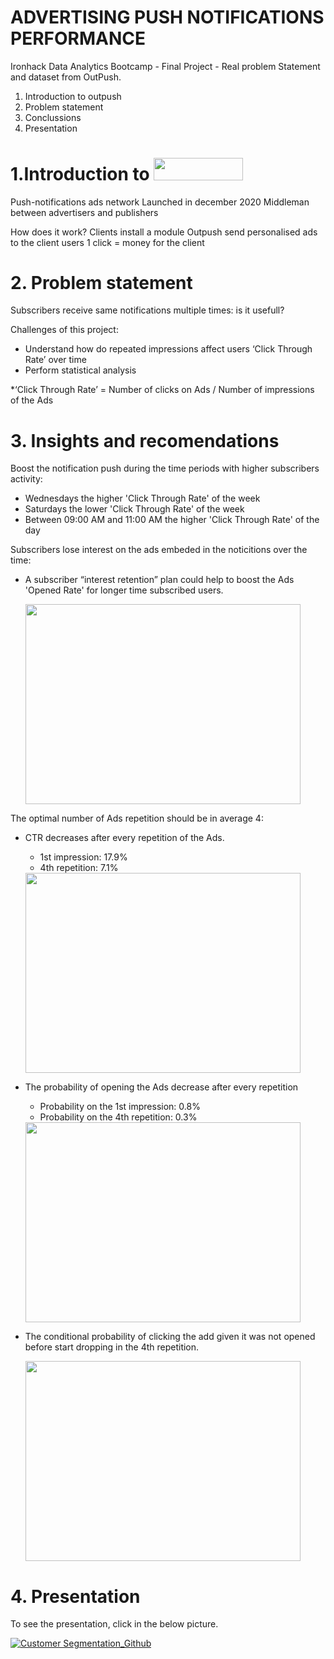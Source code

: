 # ADVERTISING PUSH NOTIFICATIONS PERFORMANCE

Ironhack Data Analytics Bootcamp - Final Project - Real problem Statement and dataset from OutPush. 

1. Introduction to outpush
2. Problem statement
3. Conclussions
4. Presentation

# 1.Introduction to <img src='https://outpush.co/wp-content/uploads/2021/02/Outpush-Logo-3.png' width="142.5" height="35.63">

Push-notifications ads network
Launched in december 2020
Middleman between advertisers and publishers

How does it work?
Clients install a module
Outpush send personalised ads to the client users
1 click = money for the client

# 2. Problem statement

Subscribers receive same notifications multiple times: is it usefull?

Challenges of this project:

  * Understand how do repeated impressions affect users ‘Click Through Rate’ over time
  * Perform statistical analysis

*‘Click Through Rate’ = Number of clicks on Ads / Number of impressions of the Ads

# 3. Insights and recomendations

Boost the notification push during the time periods with higher subscribers activity:

  * Wednesdays the higher 'Click Through Rate' of the week
  * Saturdays the lower 'Click Through Rate' of the week
  * Between 09:00 AM and 11:00 AM the higher 'Click Through Rate' of the day
   
Subscribers lose interest on the ads embeded in the noticitions over the time: 
  * A subscriber “interest retention” plan could help to boost the Ads 'Opened Rate' for longer time subscribed users.
 
    <img src='https://user-images.githubusercontent.com/73388089/114279532-79107d00-9a35-11eb-8d98-8ea4c563d4ce.png' width="440" height="320">

The optimal number of Ads repetition should  be in average 4:
 * CTR decreases after every repetition of the Ads.  
   * 1st impression: 17.9%
   * 4th repetition: 7.1%
   
   <img src='https://user-images.githubusercontent.com/73388089/114280100-140a5680-9a38-11eb-98e8-b71be9f0b056.png' width="440" height="320">
   
* The probability of opening the Ads decrease after every repetition
  * Probability on the 1st impression: 0.8%
  * Probability on the 4th repetition: 0.3%
   
  <img src='https://user-images.githubusercontent.com/73388089/114280171-5b90e280-9a38-11eb-8786-94d868ced90f.png' width="440" height="320">
  
* The conditional probability of clicking the add given it was not opened before start dropping in the 4th repetition.

  <img src='https://user-images.githubusercontent.com/73388089/114280185-69466800-9a38-11eb-8a7f-ffc77e0fb0b2.png' width="440" height="320">


# 4. Presentation

To see the presentation, click in the below picture.

[![Customer Segmentation_Github](https://user-images.githubusercontent.com/73388089/114280289-da861b00-9a38-11eb-80ab-54801e271918.png)](https://github.com/isra-st/Push_Notifications_Advertisements/files/6290494/Outpush.-.Ironhack.-.Final.project.pptx)



